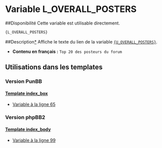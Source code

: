 # Variable L_OVERALL_POSTERS

##Disponibilité
Cette variable est utilisable directement.

```html
{L_OVERALL_POSTERS}
```

##Description[*](https://fa-tvars.appspot.com/var/L_OVERALL_POSTERS)
Affiche le texte du lien de la variable [`{U_OVERALL_POSTERS}`](U_OVERALL_POSTERS.md#readme).

* __Contenu en français :__  `Top 20 des posteurs du forum`

## Utilisations dans les templates

### Version PunBB

#### [Template index_box](punbb/index_box.md#readme)
* [Variable &agrave; la ligne 65](../punbb/index_box.tpl#L65)

### Version phpBB2

#### [Template index_body](subsilver/index_body.md#readme)
* [Variable &agrave; la ligne 99](../subsilver/index_body.tpl#L99)